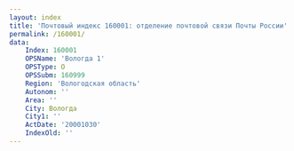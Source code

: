 ```yaml
---
layout: index
title: 'Почтовый индекс 160001: отделение почтовой связи Почты России'
permalink: /160001/
data:
    Index: 160001
    OPSName: 'Вологда 1'
    OPSType: О
    OPSSubm: 160999
    Region: 'Вологодская область'
    Autonom: ''
    Area: ''
    City: Вологда
    City1: ''
    ActDate: '20001030'
    IndexOld: ''
---
```

